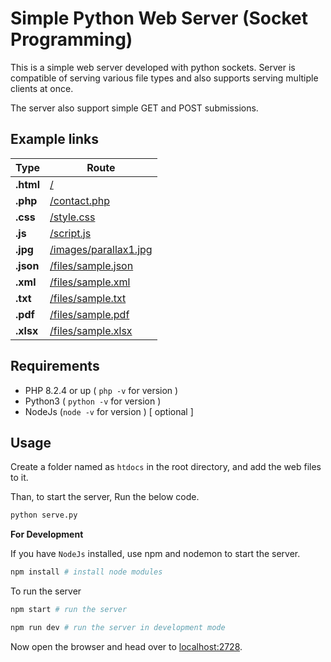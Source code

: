 # Simple Python Web Server (Socket Programming)

This is a simple web server developed with python sockets. Server is compatible of serving various file types and also supports serving multiple clients at once.

The server also support simple GET and POST submissions.

## Example links

| Type      | Route                                                               |
| --------- | ------------------------------------------------------------------- |
| **.html** | [/](http://localhost:2728/)                                         |
| **.php**  | [/contact.php](http://localhost:2728/contact.php)                   |
| **.css**  | [/style.css](http://localhost:2728/sample/style.css)                |
| **.js**   | [/script.js](http://localhost:2728/sample/script.js)                |
| **.jpg**  | [/images/parallax1.jpg](http://localhost:2728/images/parallax1.jpg) |
| **.json** | [/files/sample.json](http://localhost:2728/files/sample.json)       |
| **.xml**  | [/files/sample.xml](http://localhost:2728/files/sample.xml)         |
| **.txt**  | [/files/sample.txt](http://localhost:2728/files/sample.txt)         |
| **.pdf**  | [/files/sample.pdf](http://localhost:2728/files/sample.pdf)         |
| **.xlsx** | [/files/sample.xlsx](http://localhost:2728/files/sample.xlsx)       |

## Requirements

- PHP 8.2.4 or up ( `php -v` for version )
- Python3 ( `python -v` for version )
- NodeJs (`node -v` for version ) [ optional ]

## Usage

Create a folder named as `htdocs` in the root directory, and add the web files to it.

Than, to start the server, Run the below code.

```bash
python serve.py
```

**For Development**

If you have `NodeJs` installed, use npm and nodemon to start the server.

```bash
npm install # install node modules
```

To run the server

```bash
npm start # run the server
```
```bash
npm run dev # run the server in development mode
```

Now open the browser and head over to [localhost:2728](http://localhost:2728).